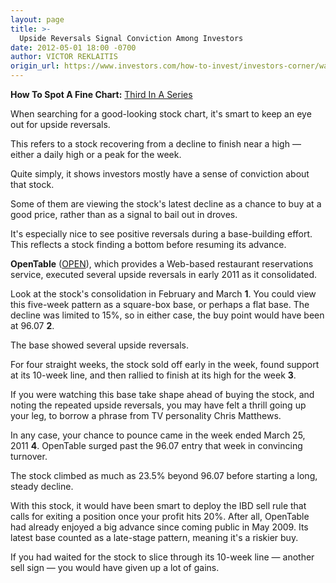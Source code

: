 ```yaml
---
layout: page
title: >-
  Upside Reversals Signal Conviction Among Investors
date: 2012-05-01 18:00 -0700
author: VICTOR REKLAITIS
origin_url: https://www.investors.com/how-to-invest/investors-corner/watch-for-upside-stock-reversals-as-opentable-showed
---
```





**How To Spot A Fine Chart:** [Third In A Series](http://news.investors.com/specialreport/609681/201204301622/how-to-spot-a-fine-chart.aspx)

  

When searching for a good-looking stock chart, it's smart to keep an eye out for upside reversals.

  

This refers to a stock recovering from a decline to finish near a high — either a daily high or a peak for the week.

  

Quite simply, it shows investors mostly have a sense of conviction about that stock.

  

Some of them are viewing the stock's latest decline as a chance to buy at a good price, rather than as a signal to bail out in droves.

  

It's especially nice to see positive reversals during a base-building effort. This reflects a stock finding a bottom before resuming its advance.

  

**OpenTable** ([OPEN](https://research.investors.com/quote.aspx?symbol=OPEN)), which provides a Web-based restaurant reservations service, executed several upside reversals in early 2011 as it consolidated.

  

Look at the stock's consolidation in February and March **1**. You could view this five-week pattern as a square-box base, or perhaps a flat base. The decline was limited to 15%, so in either case, the buy point would have been at 96.07 **2**.

  

The base showed several upside reversals.

  

For four straight weeks, the stock sold off early in the week, found support at its 10-week line, and then rallied to finish at its high for the week **3**.

  

If you were watching this base take shape ahead of buying the stock, and noting the repeated upside reversals, you may have felt a thrill going up your leg, to borrow a phrase from TV personality Chris Matthews.

  

In any case, your chance to pounce came in the week ended March 25, 2011 **4**. OpenTable surged past the 96.07 entry that week in convincing turnover.

  

The stock climbed as much as 23.5% beyond 96.07 before starting a long, steady decline.

  

With this stock, it would have been smart to deploy the IBD sell rule that calls for exiting a position once your profit hits 20%. After all, OpenTable had already enjoyed a big advance since coming public in May 2009. Its latest base counted as a late-stage pattern, meaning it's a riskier buy.

  

If you had waited for the stock to slice through its 10-week line — another sell sign — you would have given up a lot of gains.




